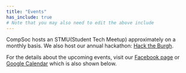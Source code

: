 ```yaml
---
title: "Events"
has_include: true
# Note that you may also need to edit the above include
---
```


CompSoc hosts an STMU(Student Tech Meetup) approximately on a monthly basis. We also host our annual hackathon: [Hack the Burgh](http://hacktheburgh.com).

For the details about the upcoming events, visit our [Facebook page](https://www.facebook.com/pg/compsoc/events) or [Google Calendar](https://calendar.google.com/calendar/embed?title=CompSoc%20Calendar&showPrint=0&showCalendars=0&mode=AGENDA&height=600&wkst=1&bgcolor=%23FFFFFF&src=comp-soc.com_1k2f1gda8js9nav1ilr5g5h6vk%40group.calendar.google.com&color=%23182C57&ctz=Europe%2FLondon) which is also shown below.

<div id="calendar"></div>
